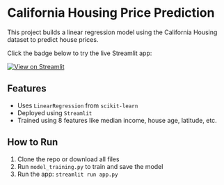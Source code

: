 # California Housing Price Prediction

This project builds a linear regression model using the California Housing dataset to predict house prices.

Click the badge below to try the live Streamlit app:

 [![View on Streamlit](https://img.shields.io/badge/Streamlit-App-green?logo=streamlit)](https://california-housing-prediction-regression-chpw6refryrsn5ygxze5a.streamlit.app/)


## Features
- Uses `LinearRegression` from `scikit-learn`
- Deployed using `Streamlit`
- Trained using 8 features like median income, house age, latitude, etc.

## How to Run
1. Clone the repo or download all files
2. Run `model_training.py` to train and save the model
3. Run the app: `streamlit run app.py`
